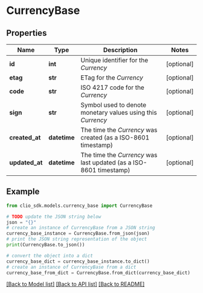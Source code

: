 # CurrencyBase


## Properties

Name | Type | Description | Notes
------------ | ------------- | ------------- | -------------
**id** | **int** | Unique identifier for the *Currency* | [optional] 
**etag** | **str** | ETag for the *Currency* | [optional] 
**code** | **str** | ISO 4217 code for the *Currency* | [optional] 
**sign** | **str** | Symbol used to denote monetary values using this *Currency* | [optional] 
**created_at** | **datetime** | The time the *Currency* was created (as a ISO-8601 timestamp) | [optional] 
**updated_at** | **datetime** | The time the *Currency* was last updated (as a ISO-8601 timestamp) | [optional] 

## Example

```python
from clio_sdk.models.currency_base import CurrencyBase

# TODO update the JSON string below
json = "{}"
# create an instance of CurrencyBase from a JSON string
currency_base_instance = CurrencyBase.from_json(json)
# print the JSON string representation of the object
print(CurrencyBase.to_json())

# convert the object into a dict
currency_base_dict = currency_base_instance.to_dict()
# create an instance of CurrencyBase from a dict
currency_base_from_dict = CurrencyBase.from_dict(currency_base_dict)
```
[[Back to Model list]](../README.md#documentation-for-models) [[Back to API list]](../README.md#documentation-for-api-endpoints) [[Back to README]](../README.md)



